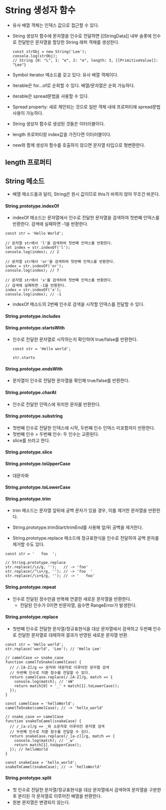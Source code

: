 # String 생성자 함수

* 유사 배열 객체는 인덱스 값으로 접근할 수 있다.

* String 생성자 함수에 문자열을 인수로 전달하면 [[StringData]]  내부 슬롯에 인수로 전달받은 문자열을 할당한 String 래퍼 객체를 생성한다. 

  ```
  const strObj = new String('Lee');
  console.log(strObj);
  // String {0: "L", 1: "e", 2: "e", length: 3, [[PrimitiveValue]]: "Lee"}
  ```

* Symbol iterator 메소드를 갖고 있다: 유사 배열 객체이다.
* iterable은 for...of로 순회할 수 있다. 배열/문자열은 순회 가능하다.
* iterable은 spread문법을 사용할 수 있다.
* Spread property: 새로 제안되는 것으로 일반 객체 내에 프로퍼티에 spread문법 사용이 가능하다.
* String 생성자 함수로 생성된 것들은 이터러블이다.
* length 프로퍼티랑 index값을 가진다면 이터러블이다.
* new와 함께 생성자 함수를 호출하지 않으면 문자열 타입으로 형변환한다.



## length 프로퍼티



## String 메소드

* 배열 메소드들과 달리, String은 원시 값이므로 this가 바뀌지 않아 무조건 바꾼다.

#### String.prototype.indexOf

*  indexOf 메소드는 문자열에서 인수로 전달한 문자열을 검색하여 첫번째 인덱스를 반환한다. 검색에 실패하면 -1을 반환한다. 

  ```
  const str = 'Hello World';
  
  // 문자열 str에서 'l'을 검색하여 첫번째 인덱스를 반환한다.
  let index = str.indexOf('l');
  console.log(index); // 2
  
  // 문자열 str에서 'or'을 검색하여 첫번째 인덱스를 반환한다.
  index = str.indexOf('or');
  console.log(index); // 7
  
  // 문자열 str에서 'x'를 검색하여 첫번째 인덱스를 반환한다.
  // 검색에 실패하면 -1을 반환한다.
  index = str.indexOf('x');
  console.log(index); // -1
  ```

* indexOf 메소드의 2번째 인수로 검색을 시작할 인덱스를 전달할 수 있다.



#### String.prototype.includes



#### String.prototype.startsWith

* 인수로 전달한 문자열로 시작하는지 확인하여 true/false를 반환한다.

  ```
  const str = 'Hello world';
  
  str.starts
  ```

  

#### String.prototype.endsWith

* 문자열이 인수로 전달한 문자열을 확인해 true/false를 반환한다.



#### String.prototype.charAt

* 인수로 전달한 인덱스에 위치한 문자를 반환한다.



#### String.prototype.substring

* 첫번째 인수로 전달한 인덱스에 시작, 두번째 인수 인덱스 미포함까지 반환한다.
* 첫번째 인수 > 두번째 인수: 두 인수는 교환된다.
* slice를 쓰라고 한다.



#### String.prototype.slice

#### String.prototype.toUpperCase

* 대문자화

#### String.prototype.toLowerCase

#### String.prototype.trim

*  trim 메소드는 문자열 앞뒤에 공백 문자가 있을 경우, 이를 제거한 문자열을 반환한다. 

* String.prototype.trimStart/trimEnd를 사용해 앞/뒤 공백을 제거한다.

*  String.prototype.replace 메소드에 정규표현식을 인수로 전달하여 공백 문자를 제거할 수도 있다. 

  ```
  const str = '   foo  ';
  
  // String.prototype.replace
  str.replace(/\s/g, '');   // -> 'foo'
  str.replace(/^\s+/g, ''); // -> 'foo  '
  str.replace(/\s+$/g, ''); // -> '   foo'
  ```

  

#### String.prototype.repeat

* 인수로 전달된 정수만큼 반복해 연결한 새로운 문자열을 반환한다.
  * 전달된 인수가 0이면 빈문자열, 음수면 RangeError가 발생한다.

#### String.prototype.replace

*  첫번째 인수로 전달한 문자열/정규표현식을 대상 문자열에서 검색하고 두번쨰 인수로 전달한 문자열로 대체하여 결과가 반영된 새로운 문자열 반환.

  ```
  const str = 'Hello world';
  str.replace('world', 'Lee'); // 'Hello Lee'
  ```

  ```
  // camelCase => snake_case
  function camelToSnake(camelCase) {
    // /.[A-Z]/g => 문자와 대문자로 이루어진 문자열 검색
    // 두번째 인수로 치환 함수를 전달할 수 있다.
    return camelCase.replace(/.[A-Z]/g, match => {
      console.log(match); // 'oW'
      return match[0] + '_' + match[1].toLowerCase();
    });
  }
  
  const camelCase = 'helloWorld';
  camelToSnake(camelCase); // -> 'hello_world'
  
  // snake_case => camelCase
  function snakeToCamel(snakeCase) {
    // /_[a-z]/g => _와 소문자로 이루어진 문자열 검색
    // 두번째 인수로 치환 함수를 전달할 수 있다.
    return snakeCase.replace(/_[a-z]]/g, match => {
      console.log(match); // '_w'
      return match[1].toUpperCase();
    }); // helloWorld
  }
  
  const snakeCase = 'hello_world';
  snakeToCamel(snakeCase); // -> 'helloWorld'
  ```

  

#### String.prototype.split

* 첫 인수로 전달한 문자열/정규표현식을 대상 문자열에서 검색하여 문자열을 구분한 후 분리된 각 문자열로 이루어진 배열을 반환한다.
* 원본 문자열은 변경되지 않는다.



